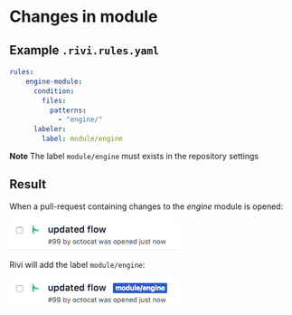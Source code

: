 # Changes in module

## Example `.rivi.rules.yaml`

```yaml
rules:
    engine-module:
      condition:
        files:
          patterns:
            - "engine/"
      labeler:
        label: module/engine
```

**Note** The label `module/engine` must exists in the repository settings

## Result

When a pull-request containing changes to the _engine_ module is opened:
<p><img src="module.before.png"/></p>

Rivi will add the label `module/engine`:
<p><img src="module.after.png"/></p>